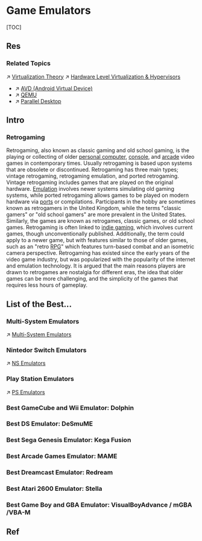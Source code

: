 # Game Emulators

[TOC]



## Res
### Related Topics
↗ [Virtualization Theory](../../../🥷🏼%20Operating%20Systems%20&%20Kernels%20(Engineering%20Part)/🚀%20Virtualization%20Theory/Virtualization%20Theory.md)
↗ [Hardware Level Virtualization & Hypervisors](../../../🥷🏼%20Operating%20Systems%20&%20Kernels%20(Engineering%20Part)/🚀%20Virtualization%20Theory/Hardware%20Level%20Virtualization%20&%20Hypervisors/Hardware%20Level%20Virtualization%20&%20Hypervisors.md)
- ↗ [AVD (Android Virtual Device)](../../../🥷🏼%20Operating%20Systems%20&%20Kernels%20(Engineering%20Part)/🚀%20Virtualization%20Theory/Hardware%20Level%20Virtualization%20&%20Hypervisors/Hypervisors%20Implementation/Hosted%20Hypervisor/Independant/AVD%20(Android%20Virtual%20Device)/AVD%20(Android%20Virtual%20Device).md)
- ↗ [QEMU](../../../🥷🏼%20Operating%20Systems%20&%20Kernels%20(Engineering%20Part)/🚀%20Virtualization%20Theory/Hardware%20Level%20Virtualization%20&%20Hypervisors/Hypervisors%20Implementation/Hosted%20Hypervisor/Independant/QEMU/QEMU.md)
- ↗ [Parallel Desktop](../../../🥷🏼%20Operating%20Systems%20&%20Kernels%20(Engineering%20Part)/🚀%20Virtualization%20Theory/Hardware%20Level%20Virtualization%20&%20Hypervisors/Hypervisors%20Implementation/Hosted%20Hypervisor/Independant/Parallel%20Desktop.md)



## Intro
### Retrogaming
Retrogaming, also known as classic gaming and old school gaming, is the playing or collecting of older [personal computer](Computer_game.html), [console](Video_game_console.html), and [arcade](Arcade_game.html) video games in contemporary times. Usually retrogaming is based upon systems that are obsolete or discontinued. Retrogaming has three main types; vintage retrogaming, retrogaming emulation, and ported retrogaming. Vintage retrogaming includes games that are played on the original hardware. [Emulation](Emulator.html) involves newer systems simulating old gaming systems, while ported retrogaming allows games to be played on modern hardware via [ports](Porting.html) or compilations. Participants in the hobby are sometimes known as retrogamers in the United Kingdom, while the terms "classic gamers" or "old school gamers" are more prevalent in the United States. Similarly, the games are known as retrogames, classic games, or old school games. Retrogaming is often linked to [indie gaming](Indie_gaming.html), which involves current games, though unconventionally published. Additionally, the term could apply to a newer game, but with features similar to those of older games, such as an "retro [RPG](Role-playing_video_game.html)" which features turn-based combat and an isometric camera perspective. Retrogaming has existed since the early years of the video game industry, but was popularized with the popularity of the internet and emulation technology. It is argued that the main reasons players are drawn to retrogames are nostalgia for different eras, the idea that older games can be more challenging, and the simplicity of the games that requires less hours of gameplay.



## List of the Best...
### Multi-System Emulators
↗ [Multi-System Emulators](Multi-System%20Emulators/Multi-System%20Emulators.md)


### Nintedor Switch Emulators
↗ [NS Emulators](NS%20Emulators/NS%20Emulators.md)


### Play Station Emulators
↗ [PS Emulators](PS%20Emulators/PS%20Emulators.md)


### Best GameCube and Wii Emulator: Dolphin

### Best DS Emulator: DeSmuME

### Best Sega Genesis Emulator: Kega Fusion


### Best Arcade Games Emulator: MAME


### Best Dreamcast Emulator: Redream


### Best Atari 2600 Emulator: Stella


### Best Game Boy and GBA Emulator: VisualBoyAdvance / mGBA /VBA-M



## Ref
[The Best Emulators for Playing Retro Games on Modern Devices]: https://www.pcmag.com/how-to/the-best-emulators-for-playing-retro-games-on-modern-devices


